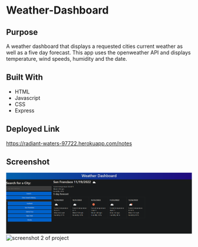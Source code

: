 # Weather-Dashboard

## Purpose
A weather dashboard that displays a requested cities current weather as well as a five day forecast. This app uses the openweather API and displays temperature, wind speeds, humidity and the date.


## Built With
* HTML
* Javascript
* CSS
* Express

## Deployed Link
https://radiant-waters-97722.herokuapp.com/notes

## Screenshot
![screenshot 1 of project](assets/screenshots/ss1.png)
![screenshot 2 of project](assets/screenshots/ss2.png)


